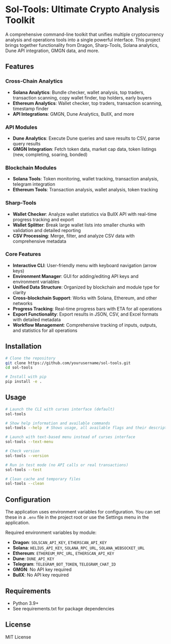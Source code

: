 # Sol-Tools: Ultimate Crypto Analysis Toolkit

A comprehensive command-line toolkit that unifies multiple cryptocurrency analysis and operations tools into a single powerful interface. This project brings together functionality from Dragon, Sharp-Tools, Solana analytics, Dune API integration, GMGN data, and more.

## Features

### Cross-Chain Analytics
- **Solana Analytics**: Bundle checker, wallet analysis, top traders, transaction scanning, copy wallet finder, top holders, early buyers
- **Ethereum Analytics**: Wallet checker, top traders, transaction scanning, timestamp finder
- **API Integrations**: GMGN, Dune Analytics, BullX, and more

### API Modules
- **Dune Analytics**: Execute Dune queries and save results to CSV, parse query results
- **GMGN Integration**: Fetch token data, market cap data, token listings (new, completing, soaring, bonded)

### Blockchain Modules
- **Solana Tools**: Token monitoring, wallet tracking, transaction analysis, telegram integration
- **Ethereum Tools**: Transaction analysis, wallet analysis, token tracking

### Sharp-Tools
- **Wallet Checker**: Analyze wallet statistics via BullX API with real-time progress tracking and export
- **Wallet Splitter**: Break large wallet lists into smaller chunks with validation and detailed reporting
- **CSV Processing**: Merge, filter, and analyze CSV data with comprehensive metadata

### Core Features
- **Interactive CLI**: User-friendly menu with keyboard navigation (arrow keys)
- **Environment Manager**: GUI for adding/editing API keys and environment variables
- **Unified Data Structure**: Organized by blockchain and module type for clarity
- **Cross-blockchain Support**: Works with Solana, Ethereum, and other networks
- **Progress Tracking**: Real-time progress bars with ETA for all operations
- **Export Functionality**: Export results in JSON, CSV, and Excel formats with detailed metadata
- **Workflow Management**: Comprehensive tracking of inputs, outputs, and statistics for all operations

## Installation

```bash
# Clone the repository
git clone https://github.com/yourusername/sol-tools.git
cd sol-tools

# Install with pip
pip install -e .
```

## Usage

```bash
# Launch the CLI with curses interface (default)
sol-tools

# Show help information and available commands
sol-tools --help  # Shows usage, all available flags and their descriptions

# Launch with text-based menu instead of curses interface
sol-tools --text-menu

# Check version
sol-tools --version

# Run in test mode (no API calls or real transactions)
sol-tools --test

# Clean cache and temporary files
sol-tools --clean
```

## Configuration

The application uses environment variables for configuration. You can set these in a `.env` file in the project root or use the Settings menu in the application.

Required environment variables by module:

- **Dragon**: `SOLSCAN_API_KEY`, `ETHERSCAN_API_KEY`
- **Solana**: `HELIUS_API_KEY`, `SOLANA_RPC_URL`, `SOLANA_WEBSOCKET_URL`
- **Ethereum**: `ETHEREUM_RPC_URL`, `ETHERSCAN_API_KEY`
- **Dune**: `DUNE_API_KEY`
- **Telegram**: `TELEGRAM_BOT_TOKEN`, `TELEGRAM_CHAT_ID`
- **GMGN**: No API key required
- **BullX**: No API key required

## Requirements

- Python 3.9+
- See requirements.txt for package dependencies

## License

MIT License